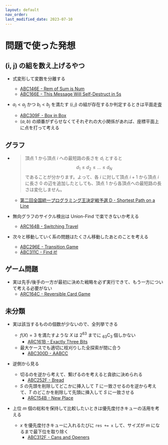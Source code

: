 ```yaml
---
layout: default
nav_order:
last_modified_date: 2023-07-10
---
```


# 問題で使った発想

## (i, j) の組を数え上げるやつ

- 式変形して変数を分離する

  - [ABC146E - Rem of Sum is Num](https://atcoder.jp/contests/abc146/tasks/abc146_e)
  - [ABC166E - This Message Will Self-Destruct in 5s](https://atcoder.jp/contests/abc166/tasks/abc166_e)

- $a_i < a_j$ かつ $b_i < b_j$ を満たす $(i, j)$ の組が存在するか判定するときは平面走査
  - [ABC309F - Box in Box](https://atcoder.jp/contests/abc309/tasks/abc309_f)
  - $(a, b)$ の順番がずらせなくてそれぞれの大小関係があれば、座標平面上に点を打って考える

## グラフ

- > 頂点 $1$ から頂点 $i$ への最短路の長さを $d_i$ とすると $$ d_1 \leq d_2 \leq \dots \leq d_N $$ であることが分かります。よって、各 $i$ に対して頂点 $i + 1$ から頂点 $i$ に長さ $0$ の辺を追加したとしても、頂点 $1$ から各頂点への最短路の長さは変化しません。

  - [第二回全国統一プログラミング王決定戦予選 D - Shortest Path on a Line](https://atcoder.jp/contests/nikkei2019-2-qual/tasks/nikkei2019_2_qual_d)

- 無向グラフのサイクル検出は Union-Find で楽できないか考える

  - [ARC164B - Switching Travel](https://atcoder.jp/contests/arc164/tasks/arc164_b)

- 次々と移動していく系の問題はたくさん移動したあとのことを考える
  - [ABC296E - Transition Game](https://atcoder.jp/contests/abc296/tasks/abc296_e)
  - [ABC311C - Find it!](https://atcoder.jp/contests/abc311/tasks/abc311_c)

## ゲーム問題

- 実は先手/後手の一方が最初に決めた戦略を必ず実行できて、もう一方について考える必要がない
  - [ARC164C - Reversible Card Game](https://atcoder.jp/contests/arc164/tasks/arc164_c)

## 未分類

- 実は該当するものの個数が少ないので、全列挙できる

  - $f(X)=3$ を満たすような $X$ は $2^{63}$ までに $_{63}\mathrm{C}_3$ 個しかない
    - [ARC161B - Exactly Three Bits](https://atcoder.jp/contests/arc161/tasks/arc161_b)
  - 最大ケースでも適切に枝刈りした全探索が間に合う
    - [ABC300D - AABCC](https://atcoder.jp/contests/abc300/tasks/abc300_d)

- 逆側から見る

  - 切るのを逆から考えて、繋げるのを考えると貪欲に決められる
    - [ABC252F - Bread](https://atcoder.jp/contests/abc252/tasks/abc252_f)
  - $S$ の先頭を削除してどこかに挿入して $T$ に一致させるのを逆から考えて、$T$ のどこかを削除して先頭に挿入して $S$ に一致させる
    - [ARC154B - New Place](https://atcoder.jp/contests/arc154/tasks/arc154_b)

- 上位 $m$ 個の総和を保持して比較したいときは優先度付きキューの活用を考える
  - $x$ を優先度付きキューに入れるたびに `res += x` して、サイズが $m$ になるまで最下位を取り除く
    - [ABC312F - Cans and Openers](https://atcoder.jp/contests/abc312/tasks/abc312_f)
